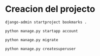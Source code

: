 # Creacion del projecto

```bash
django-admin startproject bookmarks .

python manage.py startapp account

python manage.py migrate

python manage.py createsuperuser
```


